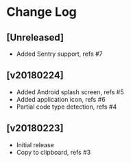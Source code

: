 # Change Log

## [Unreleased]

  - Added Sentry support, refs #7

## [v20180224]

  - Added Android splash screen, refs #5
  - Added application icon, refs #6
  - Partial code type detection, refs #4

## [v20180223]

  - Initial release
  - Copy to clipboard, refs #3
